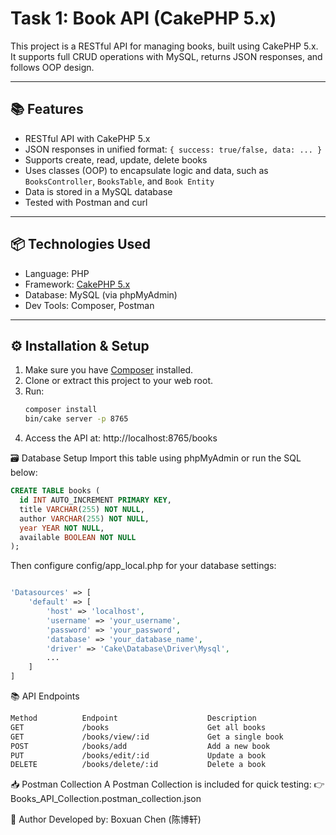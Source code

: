 # Task 1: Book API (CakePHP 5.x)

This project is a RESTful API for managing books, built using CakePHP 5.x.  
It supports full CRUD operations with MySQL, returns JSON responses, and follows OOP design.

---

## 📚 Features

- RESTful API with CakePHP 5.x
- JSON responses in unified format: `{ success: true/false, data: ... }`
- Supports create, read, update, delete books
- Uses classes (OOP) to encapsulate logic and data, such as `BooksController`, `BooksTable`, and `Book Entity`
- Data is stored in a MySQL database 
- Tested with Postman and curl

---

## 📦 Technologies Used

- Language: PHP
- Framework: [CakePHP 5.x](https://cakephp.org)
- Database: MySQL (via phpMyAdmin)
- Dev Tools: Composer, Postman

---

## ⚙️ Installation & Setup

1. Make sure you have [Composer](https://getcomposer.org/) installed.
2. Clone or extract this project to your web root.
3. Run:
   ```bash
   composer install
   bin/cake server -p 8765
4. Access the API at: http://localhost:8765/books

🗃️ Database Setup
Import this table using phpMyAdmin or run the SQL below:
```sql
CREATE TABLE books (
  id INT AUTO_INCREMENT PRIMARY KEY,
  title VARCHAR(255) NOT NULL,
  author VARCHAR(255) NOT NULL,
  year YEAR NOT NULL,
  available BOOLEAN NOT NULL
);
```

Then configure config/app_local.php for your database settings:
```php

'Datasources' => [
    'default' => [
        'host' => 'localhost',
        'username' => 'your_username',
        'password' => 'your_password',
        'database' => 'your_database_name',
        'driver' => 'Cake\Database\Driver\Mysql',
        ...
    ]
]
```

📚 API Endpoints
```bash
Method        	Endpoint	                Description
GET	            /books	                    Get all books
GET	            /books/view/:id             Get a single book
POST	        /books/add                	Add a new book
PUT	            /books/edit/:id	            Update a book
DELETE	        /books/delete/:id	        Delete a book
```


📥 Postman Collection
A Postman Collection is included for quick testing:
👉 Books_API_Collection.postman_collection.json

🙋 Author
Developed by: Boxuan Chen (陈博轩)
